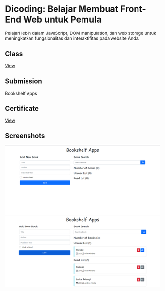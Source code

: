 # Dicoding: Belajar Membuat Front-End Web untuk Pemula
Pelajari lebih dalam JavaScript, DOM manipulation, dan web storage untuk meningkatkan fungsionalitas dan interaktifitas pada website Anda.

## Class
[View](https://www.dicoding.com/academies/315)

## Submission
Bookshelf Apps

## Certificate
[View](https://www.dicoding.com/certificates/MEPJK5EN4X3V)

## Screenshots
![screenshot_1.png](/screenshots/screenshot_1.png)
![screenshot_2.png](/screenshots/screenshot_2.png)
